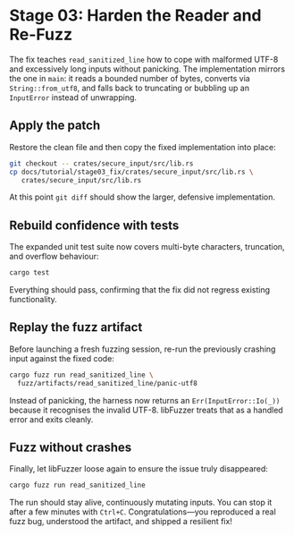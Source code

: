 # Stage 03: Harden the Reader and Re-Fuzz

The fix teaches `read_sanitized_line` how to cope with malformed UTF-8 and
excessively long inputs without panicking. The implementation mirrors the one in
`main`: it reads a bounded number of bytes, converts via `String::from_utf8`, and
falls back to truncating or bubbling up an `InputError` instead of unwrapping.

## Apply the patch

Restore the clean file and then copy the fixed implementation into place:

```bash
git checkout -- crates/secure_input/src/lib.rs
cp docs/tutorial/stage03_fix/crates/secure_input/src/lib.rs \
   crates/secure_input/src/lib.rs
```

At this point `git diff` should show the larger, defensive implementation.

## Rebuild confidence with tests

The expanded unit test suite now covers multi-byte characters, truncation, and
overflow behaviour:

```bash
cargo test
```

Everything should pass, confirming that the fix did not regress existing
functionality.

## Replay the fuzz artifact

Before launching a fresh fuzzing session, re-run the previously crashing input
against the fixed code:

```bash
cargo fuzz run read_sanitized_line \
  fuzz/artifacts/read_sanitized_line/panic-utf8
```

Instead of panicking, the harness now returns an `Err(InputError::Io(_))` because
it recognises the invalid UTF-8. libFuzzer treats that as a handled error and
exits cleanly.

## Fuzz without crashes

Finally, let libFuzzer loose again to ensure the issue truly disappeared:

```bash
cargo fuzz run read_sanitized_line
```

The run should stay alive, continuously mutating inputs. You can stop it after a
few minutes with `Ctrl+C`. Congratulations—you reproduced a real fuzz bug,
understood the artifact, and shipped a resilient fix!
